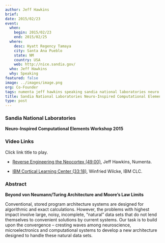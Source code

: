 ```yaml
---
author: Jeff Hawkins
brief:
date: 2015/02/23
event:
  when:
    begin: 2015/02/23
    end: 2015/02/25
  where:
    desc: Hyatt Regency Tamaya
    city: Santa Ana Pueblo
    state: NM
    country: USA
    web: http://nice.sandia.gov/
  who: Jeff Hawkins
  why: Speaking
featured: false
image: ../images/image.png
org: Co-Founder
tags: numenta jeff hawkins speaking sandia national laboratories neuro inspired computational elements workshop 2015
title: Sandia National Laboratories Neuro-Inspired Computational Elements Workshop 2015
type: post
---
```


### Sandia National Laboratories

**Neuro-Inspired Computational Elements Workshop 2015**


### Video Links

Click link title to play.

* [Reverse Engineering the Neocortex (49:00)](http://digitalops.sandia.gov/Mediasite/Play/515d11e3d7404d608c3b50ba4e8496981d),
  Jeff Hawkins, Numenta.

* [IBM Cortical Learning Center (33:18)](http://digitalops.sandia.gov/Mediasite/Play/1365ba62685c4c91a1cb7143c1e321cc1d),
  Winfried Wilcke, IBM CLC.


### Abstract

**Beyond von Neumann/Turing Architecture and Moore’s Law Limits**

Conventional, stored program architecture systems are designed for algorithmic
and exact calculations.  However, the problems with highest impact involve
large, noisy, incomplete, “natural” data sets that do not lend themselves to
convenient solutions by current systems.  Our task is to build upon the
convergence – cresting waves among neuroscience, microelectronics and
computational systems to develop a new architecture designed to handle these
natural data sets.
